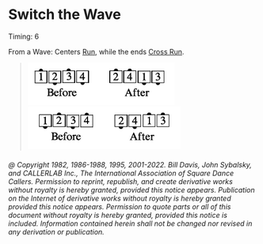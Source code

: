 
# Switch the Wave

Timing: 6

From a Wave: Centers [Run](../b2/run.md),
while the ends [Cross Run](../b2/run.md).

> 
> ![alt](switch_the_wave_1a.png)![alt](switch_the_wave_1b.png)  
> ![alt](switch_the_wave_1c.png)![alt](switch_the_wave_1d.png)
> 

###### @ Copyright 1982, 1986-1988, 1995, 2001-2022. Bill Davis, John Sybalsky, and CALLERLAB Inc., The International Association of Square Dance Callers. Permission to reprint, republish, and create derivative works without royalty is hereby granted, provided this notice appears. Publication on the Internet of derivative works without royalty is hereby granted provided this notice appears. Permission to quote parts or all of this document without royalty is hereby granted, provided this notice is included. Information contained herein shall not be changed nor revised in any derivation or publication.
